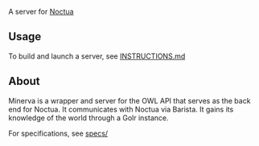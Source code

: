 A server for [Noctua](https://github.com/geneontology/noctua/)

## Usage

To build and launch a server, see [INSTRUCTIONS.md](INSTRUCTIONS.md)

## About

Minerva is a wrapper and server for the OWL API that serves as the
back end for Noctua. It communicates with Noctua via Barista. It gains
its knowledge of the world through a Golr instance.

For specifications, see [specs/](specs)
